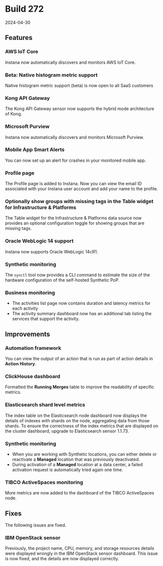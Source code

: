 # Build 272

2024-04-30

## Features

### AWS IoT Core

Instana now automatically discovers and monitors AWS IoT Core.

### Beta: Native histogram metric support

Native histogram metric support (beta) is now open to all SaaS customers

### Kong API Gateway

The Kong API Gateway sensor now supports the hybrid mode architecture of Kong.

### Microsoft Purview

Instana now automatically discovers and monitors Microsoft Purview.

### Mobile App Smart Alerts

You can now set up an alert for crashes in your monitored mobile app.
### Profile page

The Profile page is added to Instana. Now you can view the email ID associated with your Instana user account and add your name to the profile.

### Optionally show groups with missing tags in the Table widget for Infrastructure & Platforms

The Table widget for the Infrastructure & Platforms data source now provides an optional configuration toggle for showing groups that are missing tags.

### Oracle WebLogic 14 support

Instana now supports Oracle WebLogic 14cR1.

### Synthetic monitoring

The `synctl` tool now provides a CLI command to estimate the size of the hardware configuration of the self-hosted Synthetic PoP.

### Business monitoring

* The activities list page now contains duration and latency metrics for each activity
* The activity summary dashboard now has an additional tab listing the services that support the activity.

## Improvements

### Automation framework

You can view the output of an action that is run as part of action details in **Action History**. 

### ClickHouse dashboard

Formatted the **Running Merges** table to improve the readability of specific metrics.

### Elasticsearch shard level metrics

The index table on the Elasticsearch node dashboard now displays the details of indexes with shards on the node, aggregating data from those shards. To ensure the correctness of the index metrics that are displayed on the cluster dashboard, upgrade to Elasticsearch sensor 1.1.73.

### Synthetic monitoring

* When you are working with Synthetic locations, you can either delete or reactivate a **Managed** location that was previously deactivated.
* During activation of a **Managed** location at a data center, a failed activation request is automatically tried again one time.

### TIBCO ActiveSpaces monitoring

More metrics are now added to the dashboard of the TIBCO ActiveSpaces node.

## Fixes

The following issues are fixed.

### IBM OpenStack sensor

Previously, the project name, CPU, memory, and storage resources details were displayed wrongly in the IBM OpenStack sensor dashboard. This issue is now fixed, and the details are now displayed correctly.